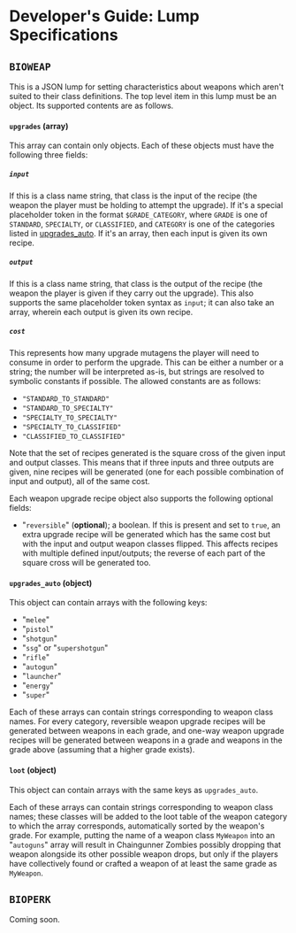 # Developer's Guide: Lump Specifications

## `BIOWEAP`

This is a JSON lump for setting characteristics about weapons which aren't suited to their class definitions. The top level item in this lump must be an object. Its supported contents are as follows.

#### `upgrades` (array)

This array can contain only objects. Each of these objects must have the following three fields:

##### `input`

If this is a class name string, that class is the input of the recipe (the weapon the player must be holding to attempt the upgrade).
If it's a special placeholder token in the format `$GRADE_CATEGORY`, where `GRADE` is one of `STANDARD`, `SPECIALTY`, or `CLASSIFIED`, and `CATEGORY` is one of the categories listed in [upgrades_auto](#upgrades_auto-object).
If it's an array, then each input is given its own recipe.

##### `output`

If this is a class name string, that class is the output of the recipe (the weapon the player is given if they carry out the upgrade).
This also supports the same placeholder token syntax as `input`; it can also take an array,
wherein each output is given its own recipe.

##### `cost`

This represents how many upgrade mutagens the player will need to consume in order to perform the upgrade. This can be either a number or a string; the number will be interpreted as-is, but strings are resolved to symbolic constants if possible. The allowed constants are as follows:

- `"STANDARD_TO_STANDARD"`
- `"STANDARD_TO_SPECIALTY"`
- `"SPECIALTY_TO_SPECIALTY"`
- `"SPECIALTY_TO_CLASSIFIED"`
- `"CLASSIFIED_TO_CLASSIFIED"`

Note that the set of recipes generated is the square cross of the given input and output classes. This means that if three inputs and three outputs are given, nine recipes will be generated (one for each possible combination of input and output), all of the same cost.

Each weapon upgrade recipe object also supports the following optional fields:

- "`reversible`" (**optional**); a boolean. If this is present and set to `true`, an extra upgrade recipe will be generated which has the same cost but with the input and output weapon classes flipped. This affects recipes with multiple defined input/outputs; the reverse of each part of the square cross will be generated too.

#### `upgrades_auto` (object)

This object can contain arrays with the following keys:

- "`melee`"
- "`pistol`"
- "`shotgun`"
- "`ssg`" or "`supershotgun`"
- "`rifle`"
- "`autogun`"
- "`launcher`"
- "`energy`"
- "`super`"  

Each of these arrays can contain strings corresponding to weapon class names. For every category, reversible weapon upgrade recipes will be generated between weapons in each grade, and one-way weapon upgrade recipes will be generated between weapons in a grade and weapons in the grade above (assuming that a higher grade exists).

#### `loot` (object)

This object can contain arrays with the same keys as `upgrades_auto`.

Each of these arrays can contain strings corresponding to weapon class names; these classes will be added to the loot table of the weapon category to which the array corresponds, automatically sorted by the weapon's grade. For example, putting the name of a weapon class `MyWeapon` into an "`autoguns`" array will result in Chaingunner Zombies possibly dropping that weapon alongside its other possible weapon drops, but only if the players have collectively found or crafted a weapon of at least the same grade as `MyWeapon`.

## `BIOPERK`

Coming soon.
